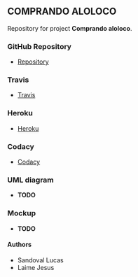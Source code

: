 ## COMPRANDO ALOLOCO

Repository for project **Comprando aloloco**.

### GitHub Repository
* [Repository](https://github.com/LaimeJesus/grupo-b-012017)

### Travis
* [Travis](https://travis-ci.org/LaimeJesus/grupo-b-012017)

### Heroku
* [Heroku](https://dashboard.heroku.com/apps/grupo-b-012017)

### Codacy
* [Codacy](https://www.codacy.com/app/LaimeJesus/grupo-b-012017/dashboard)

### UML diagram
* **TODO**

### Mockup
* **TODO**

#### Authors
* Sandoval Lucas
* Laime Jesus
